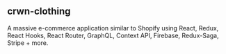## crwn-clothing

A massive e-commerce application similar to Shopify using React, Redux, React Hooks, React Router, GraphQL, Context API, Firebase, Redux-Saga, Stripe + more.



